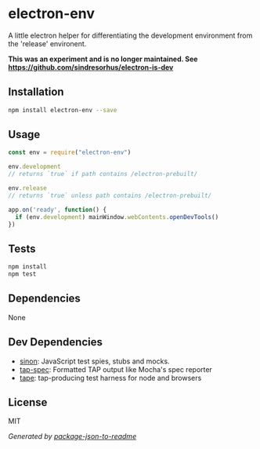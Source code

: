 # electron-env

A little electron helper for differentiating the development environment from the &#39;release&#39; environent.

**This was an experiment and is no longer maintained. See https://github.com/sindresorhus/electron-is-dev**

## Installation

```sh
npm install electron-env --save
```

## Usage

```js
const env = require("electron-env")

env.development
// returns `true` if path contains /electron-prebuilt/

env.release
// returns `true` unless path contains /electron-prebuilt/

app.on('ready', function() {
  if (env.development) mainWindow.webContents.openDevTools()
})

```

## Tests

```sh
npm install
npm test
```

## Dependencies

None

## Dev Dependencies

- [sinon](https://github.com/cjohansen/Sinon.JS): JavaScript test spies, stubs and mocks.
- [tap-spec](https://github.com/scottcorgan/tap-spec): Formatted TAP output like Mocha&#39;s spec reporter
- [tape](https://github.com/substack/tape): tap-producing test harness for node and browsers


## License

MIT

_Generated by [package-json-to-readme](https://github.com/zeke/package-json-to-readme)_
